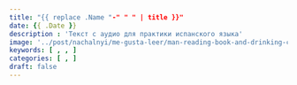 ```yaml
---
title: "{{ replace .Name "-" " " | title }}"
date: {{ .Date }}
description : 'Текст с аудио для практики испанского языка'
image: '../post/nachalnyi/me-gusta-leer/man-reading-book-and-drinking-coffee.jpg'
keywords: [ , , ]
categories: [ , ]
draft: false
---
```


